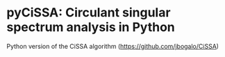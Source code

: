# pyCiSSA: Circulant singular spectrum analysis in Python
Python version of the CiSSA algorithm (https://github.com/jbogalo/CiSSA)
